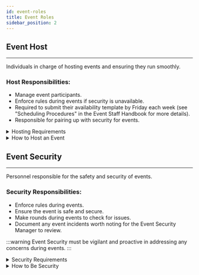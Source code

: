 ```yaml
---
id: event-roles
title: Event Roles
sidebar_position: 2
---
```



## Event Host
---
Individuals in charge of hosting events and ensuring they run smoothly.

### Host Responsibilities:

- Manage event participants.
- Enforce rules during events if security is unavailable.
- Required to submit their availability template by Friday each week (see "Scheduling Procedures" in the Event Staff Handbook for more details).
- Responsible for pairing up with security for events.



<details>
  <summary>Hosting Requirements</summary>

- **Active Hosting**: You are expected to host events regularly. While there is no strict monthly minimum, avoid going without hosting for 6 months.

- **Scheduling Participation**: Submit your hosting availability on time each week. Late submissions may result in not receiving hosting slots.

- **Professional Conduct**: Always act professionally, courteously, and respectfully toward staff and members.

- **Conflict Resolution**: Avoid drama. If conflicts arise affecting the team, **HR** may intervene to help resolve issues.

:::warning
  If you become too inactive, the Event Committee will reach out to see if you need a break or if you wish to leave the team.
  :::
</details>

<details>
<summary>How to Host an Event</summary>

Hosting an event involves several key steps:

1. **Scheduling**: Ensure you are scheduled to host the event.

2. **Publish the Event**: Click the megaphone icon to publish your event.

3. **Event Announcement**:

   - Make a post in **#events**, aiming for a minimum of **2-6 hours** prior to the start of the event.
   - If your announcement overlaps with another ongoing event, post it **1 hour after doors open** for that event.

4. **Reminder Ping**: Send a 1-hour reminder in **#events**.

5. **Event Pings During the Event**:

   - **10-15 minutes before start**: Ping **Patreon** members. If all signed-up patrons have joined, you can open the doors to regular members.
   - **On Time**: Send the general invite request notice.

6. **Host the Event**:

   <!-- - Follow specific guidelines based on the event type (see [Classic Event Types](classic-event-types.md) and [Special Planning Event Types](special-planning-event-types#.md)). -->

7. **Post-Event**:

   - Report any incidents in **#events-incidents**.
   - Announce when the event ends and if the world capacity is full.
   - Send additional pings when new spots become available.
   - Allow **Purple** or **Golden** Icon Patreon members to join even if soft capacity is reached (unless it's a game event with limited slots or the hard cap is reached).

:::warning
Be punctual with pings and event start times. We understand technical issues can occur, but aim to get on early to handle any unforeseen problems.
:::
</details>


## Event Security
---

Personnel responsible for the safety and security of events.

### Security Responsibilities:

- Enforce rules during events.
- Ensure the event is safe and secure.
- Make rounds during events to check for issues.
- Document any event incidents worth noting for the Event Security Manager to review.

:::warning
Event Security must be vigilant and proactive in addressing any concerns during events.
:::




<details>
<summary>Security Requirements</summary>


- **Active Security**: You are expected to be Security events regularly. While there is no strict monthly minimum, avoid going without hosting for 6 months.

- **Professional Conduct**: Always act professionally, courteously, and respectfully toward staff and members.

- **Conflict Resolution**: Avoid drama. If conflicts arise affecting the team, **HR** may intervene to help resolve issues.

:::warning
  If you become too inactive, the Event Committee will reach out to see if you need a break or if you wish to leave the team.
  :::
</details>


<details>
<summary>How to Be Security</summary>

Hosting an event involves several key steps:

1. **Confirm Availability:**  
   - Before adding `(security)` or `(shadow)`, confirm with the current security team that they are available to train or support.

2. **Announce Your Role:**  
   - When an event is announced, add `(security)` next to your signup name in the `#Events-Threads` channel.  
   - If you are in the shadow phase of training, add `(shadow)` next to your name to indicate to active staff that you will be joining after confirming with current security.

4. **Support the Host and Event Flow:**  
   - Assist the event host in ensuring the event runs smoothly and remains a positive experience.  
   - Provide support to other security team members when needed.

5. **Incident Management:**  
   - If an incident occurs, follow the guidelines outlined in the **"Incident Management Guidelines"** section.


</details>